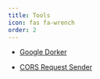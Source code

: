 ```yaml
---
title: Tools
icon: fas fa-wrench
order: 2
---
```


- [Google Dorker](/tools/google-dorker.html)

- [CORS Request Sender](/tools/cors-sender.html)
